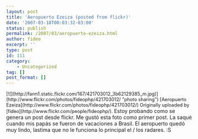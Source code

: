 ```yaml
---
layout: post
title: 'Aeropuerto Ezeiza (posted from flickr)'
date: '2007-03-18T00:03:32-03:00'
status: publish
permalink: /2007/03/aeropuerto-ezeiza.html
author: fideo
excerpt: ''
type: post
id: 111
category:
    - Uncategorized
tag: []
post_format: []
---
```

<span style="font-size: 0.9em; margin-top: 0px">  
[![](http://farm1.static.flickr.com/167/421703012_3b62129385_m.jpg)](http://www.flickr.com/photos/fideophp/421703012/ "photo sharing")  
[Aeropuerto Ezeiza](http://www.flickr.com/photos/fideophp/421703012/)  
Originally uploaded by [fideo](http://www.flickr.com/people/fideophp/).  
</span>  
Estoy probando como se genera un post desde flickr.  
Me gustó esta foto como primer post. La saqué cuando mis papás se fueron de vacaciones a Brasil.  
El aeropuerto quedó muy lindo, lastima que no le funciona lo principal el / los radares. :S
